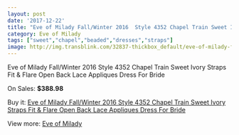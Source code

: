 ```yaml
---
layout: post
date: '2017-12-22'
title: "Eve of Milady Fall/Winter 2016  Style 4352 Chapel Train Sweet Ivory Straps Fit & Flare Open Back Lace Appliques Dress For Bride"
category: Eve of Milady
tags: ["sweet","chapel","beaded","dresses","straps"]
image: http://img.transblink.com/32837-thickbox_default/eve-of-milady-fall-winter-2016-style-4352-chapel-train-sweet-ivory-straps-fit-flare-open-back-lace-appliques-dress-for-bride.jpg
---
```

Eve of Milady Fall/Winter 2016  Style 4352 Chapel Train Sweet Ivory Straps Fit & Flare Open Back Lace Appliques Dress For Bride

On Sales: **$388.98**
<a href="https://www.transblink.com/en/eve-of-milady/11074-eve-of-milady-fall-winter-2016-style-4352-chapel-train-sweet-ivory-straps-fit-flare-open-back-lace-appliques-dress-for-bride.html"><amp-img layout="responsive" width="600" height="600" src="//img.transblink.com/32837-thickbox_default/eve-of-milady-fall-winter-2016-style-4352-chapel-train-sweet-ivory-straps-fit-flare-open-back-lace-appliques-dress-for-bride.jpg" alt="Eve of Milady Fall/Winter 2016  Style 4352 Chapel Train Sweet Ivory Straps Fit & Flare Open Back Lace Appliques Dress For Bride 0" /></a>
<a href="https://www.transblink.com/en/eve-of-milady/11074-eve-of-milady-fall-winter-2016-style-4352-chapel-train-sweet-ivory-straps-fit-flare-open-back-lace-appliques-dress-for-bride.html"><amp-img layout="responsive" width="600" height="600" src="//img.transblink.com/32842-thickbox_default/eve-of-milady-fall-winter-2016-style-4352-chapel-train-sweet-ivory-straps-fit-flare-open-back-lace-appliques-dress-for-bride.jpg" alt="Eve of Milady Fall/Winter 2016  Style 4352 Chapel Train Sweet Ivory Straps Fit & Flare Open Back Lace Appliques Dress For Bride 1" /></a>
<a href="https://www.transblink.com/en/eve-of-milady/11074-eve-of-milady-fall-winter-2016-style-4352-chapel-train-sweet-ivory-straps-fit-flare-open-back-lace-appliques-dress-for-bride.html"><amp-img layout="responsive" width="600" height="600" src="//img.transblink.com/32841-thickbox_default/eve-of-milady-fall-winter-2016-style-4352-chapel-train-sweet-ivory-straps-fit-flare-open-back-lace-appliques-dress-for-bride.jpg" alt="Eve of Milady Fall/Winter 2016  Style 4352 Chapel Train Sweet Ivory Straps Fit & Flare Open Back Lace Appliques Dress For Bride 2" /></a>
<a href="https://www.transblink.com/en/eve-of-milady/11074-eve-of-milady-fall-winter-2016-style-4352-chapel-train-sweet-ivory-straps-fit-flare-open-back-lace-appliques-dress-for-bride.html"><amp-img layout="responsive" width="600" height="600" src="//img.transblink.com/32840-thickbox_default/eve-of-milady-fall-winter-2016-style-4352-chapel-train-sweet-ivory-straps-fit-flare-open-back-lace-appliques-dress-for-bride.jpg" alt="Eve of Milady Fall/Winter 2016  Style 4352 Chapel Train Sweet Ivory Straps Fit & Flare Open Back Lace Appliques Dress For Bride 3" /></a>
<a href="https://www.transblink.com/en/eve-of-milady/11074-eve-of-milady-fall-winter-2016-style-4352-chapel-train-sweet-ivory-straps-fit-flare-open-back-lace-appliques-dress-for-bride.html"><amp-img layout="responsive" width="600" height="600" src="//img.transblink.com/32839-thickbox_default/eve-of-milady-fall-winter-2016-style-4352-chapel-train-sweet-ivory-straps-fit-flare-open-back-lace-appliques-dress-for-bride.jpg" alt="Eve of Milady Fall/Winter 2016  Style 4352 Chapel Train Sweet Ivory Straps Fit & Flare Open Back Lace Appliques Dress For Bride 4" /></a>
<a href="https://www.transblink.com/en/eve-of-milady/11074-eve-of-milady-fall-winter-2016-style-4352-chapel-train-sweet-ivory-straps-fit-flare-open-back-lace-appliques-dress-for-bride.html"><amp-img layout="responsive" width="600" height="600" src="//img.transblink.com/32838-thickbox_default/eve-of-milady-fall-winter-2016-style-4352-chapel-train-sweet-ivory-straps-fit-flare-open-back-lace-appliques-dress-for-bride.jpg" alt="Eve of Milady Fall/Winter 2016  Style 4352 Chapel Train Sweet Ivory Straps Fit & Flare Open Back Lace Appliques Dress For Bride 5" /></a>

Buy it: [Eve of Milady Fall/Winter 2016  Style 4352 Chapel Train Sweet Ivory Straps Fit & Flare Open Back Lace Appliques Dress For Bride](https://www.transblink.com/en/eve-of-milady/11074-eve-of-milady-fall-winter-2016-style-4352-chapel-train-sweet-ivory-straps-fit-flare-open-back-lace-appliques-dress-for-bride.html "Eve of Milady Fall/Winter 2016  Style 4352 Chapel Train Sweet Ivory Straps Fit & Flare Open Back Lace Appliques Dress For Bride")

View more: [Eve of Milady](https://www.transblink.com/en/93-eve-of-milady "Eve of Milady")
